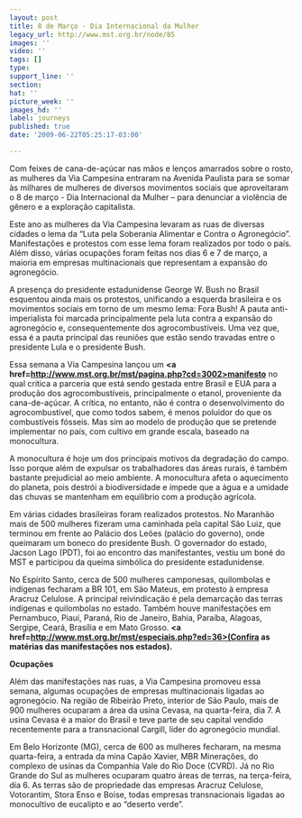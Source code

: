 ```yaml
---
layout: post
title: 8 de Março - Dia Internacional da Mulher
legacy_url: http://www.mst.org.br/node/85
images: ''
video: ''
tags: []
type: 
support_line: ''
section: 
hat: ''
picture_week: ''
images_hd: ''
label: journeys
published: true
date: '2009-06-22T05:25:17-03:00'

---
```

Com feixes de cana-de-açúcar nas mãos e lenços amarrados sobre o rosto, as mulheres da Via Campesina entraram na Avenida Paulista para se somar às milhares de mulheres de diversos movimentos sociais que aproveitaram o 8 de março - Dia Internacional da Mulher – para denunciar a violência de gênero e a exploração capitalista. 

Este ano as mulheres da Via Campesina levaram as ruas de diversas cidades o lema da “Luta pela Soberania Alimentar e Contra o Agronegócio”. Manifestações e protestos com esse lema foram realizados por todo o país. Além disso, várias ocupações foram feitas nos dias 6 e 7 de março, a maioria em empresas multinacionais que representam a expansão do agronegócio. 

A presença do presidente estadunidense George W. Bush no Brasil esquentou ainda mais os protestos, unificando a esquerda brasileira e os movimentos sociais em torno de um mesmo lema: Fora Bush! A pauta anti-imperialista foi marcada principalmente pela luta contra a expansão do agronegócio e, consequentemente dos agrocombustíveis. Uma vez que, essa é a pauta principal das reuniões que estão sendo travadas entre o presidente Lula e o presidente Bush.

Essa semana a Via Campesina lançou um <b><a href=http://www.mst.org.br/mst/pagina.php?cd=3002>manifesto</a></b> no qual critica a parceria que está sendo gestada entre Brasil e EUA para a produção dos agrocombustíveis, principalmente o etanol, proveniente da cana-de-açúcar. A crítica, no entanto, não é contra o desenvolvimento do agrocombustível, que como todos sabem, é menos poluidor do que os combustíveis fósseis.  Mas sim ao modelo de produção que se pretende implementar no país, com cultivo em grande escala, baseado na monocultura. 

A monocultura é hoje um dos principais motivos da degradação do campo. Isso porque além de expulsar os trabalhadores das áreas rurais, é também bastante prejudicial ao meio ambiente. A monocultura afeta o aquecimento do planeta, pois destrói a biodiversidade e impede que a água e a umidade das chuvas se mantenham em equilíbrio com a produção agrícola. 

Em várias cidades brasileiras foram realizados protestos. No Maranhão mais de 500 mulheres fizeram uma caminhada pela capital São Luiz, que terminou em frente ao Palácio dos Leões (palácio do governo), onde queimaram um boneco do presidente Bush. O governador do estado, Jacson Lago (PDT), foi ao encontro das manifestantes, vestiu um boné do MST e participou da queima simbólica do presidente estadunidense.

No Espírito Santo, cerca de 500 mulheres camponesas, quilombolas e indígenas fecharam a BR 101, em São Mateus, em protesto à empresa Aracruz Celulose. A principal reivindicação é pela demarcação das terras indígenas e quilombolas no estado. Também houve manifestações em Pernambuco, Piauí, Paraná, Rio de Janeiro, Bahia, Paraíba, Alagoas, Sergipe, Ceará, Brasília e em Mato Grosso. <b><a href=http://www.mst.org.br/mst/especiais.php?ed=36>(Confira as matérias das manifestações nos estados). </a></b>

<b>Ocupações</b>

Além das manifestações nas ruas, a Via Campesina promoveu essa semana, algumas ocupações de empresas multinacionais ligadas ao agronegócio. Na região de Ribeirão Preto, interior de São Paulo, mais de 900 mulheres ocuparam a área da usina Cevasa, na quarta-feira, dia 7. A usina Cevasa é a maior do Brasil e teve parte de seu capital vendido recentemente para a transnacional Cargill, líder do agronegócio mundial.

Em Belo Horizonte (MG), cerca de 600 as mulheres fecharam, na mesma quarta-feira, a entrada da mina Capão Xavier, MBR Minerações, do complexo de usinas da Companhia Vale do Rio Doce (CVRD). Já no Rio Grande do Sul as mulheres ocuparam quatro áreas de terras, na terça-feira, dia 6. As terras são de propriedade das empresas Aracruz Celulose, Votorantim, Stora Enso e Boise, todas empresas transnacionais ligadas ao monocultivo de eucalipto e ao “deserto verde”.

